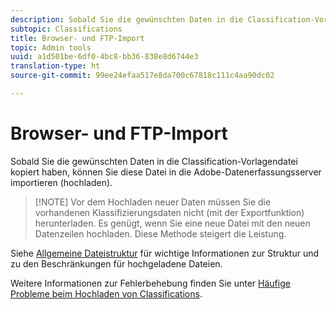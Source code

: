 ```yaml
---
description: Sobald Sie die gewünschten Daten in die Classification-Vorlagendatei kopiert haben, können Sie diese Datei in die Adobe-Datenerfassungsserver importieren (hochladen).
subtopic: Classifications
title: Browser- und FTP-Import
topic: Admin tools
uuid: a1d501be-6df0-4bc8-bb36-838e8d6744e3
translation-type: ht
source-git-commit: 99ee24efaa517e8da700c67818c111c4aa90dc02

---
```



# Browser- und FTP-Import

Sobald Sie die gewünschten Daten in die Classification-Vorlagendatei kopiert haben, können Sie diese Datei in die Adobe-Datenerfassungsserver importieren (hochladen).

> [!NOTE] Vor dem Hochladen neuer Daten müssen Sie die vorhandenen Klassifizierungsdaten nicht (mit der Exportfunktion) herunterladen. Es genügt, wenn Sie eine neue Datei mit den neuen Datenzeilen hochladen. Diese Methode steigert die Leistung.

Siehe  [Allgemeine Dateistruktur](/help/components/c-classifications2/c-classifications-importer/c-saint-data-files.md) für wichtige Informationen zur Struktur und zu den Beschränkungen für hochgeladene Dateien.

Weitere Informationen zur Fehlerbehebung finden Sie unter [Häufige Probleme beim Hochladen von Classifications](https://helpx.adobe.com/de/analytics/kb/common-saint-upload-issues.html).

